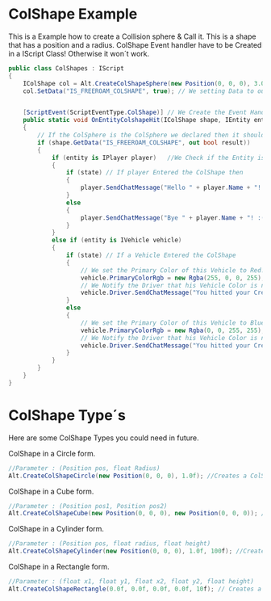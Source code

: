 # ColShape Example
This is a Example how to create a Collision sphere & Call it. This is a shape that has a position and a radius.
ColShape Event handler have to be Created in a IScript Class! Otherwise it won´t work.

```csharp
public class ColShapes : IScript
{
    IColShape col = Alt.CreateColShapeSphere(new Position(0, 0, 0), 3.0f); // We Declare & Create our ColSphere.
    col.SetData("IS_FREEROAM_COLSHAPE", true); // We setting Data to our ColSphere.


    [ScriptEvent(ScriptEventType.ColShape)] // We Create the Event Handler.
    public static void OnEntityColshapeHit(IColShape shape, IEntity entity, bool state)
    {
        // If the ColSphere is the ColSphere we declared then it should do this :
        if (shape.GetData("IS_FREEROAM_COLSHAPE", out bool result)) 
        {
            if (entity is IPlayer player)   //We Check if the Entity is the player.
            {
                if (state) // If player Entered the ColShape then 
                {
                    player.SendChatMessage("Hello " + player.Name + "! Welcome to your ColShape :)");
                }
                else
                {
                    player.SendChatMessage("Bye " + player.Name + "! :(");
                }
            }
            else if (entity is IVehicle vehicle)
            {
                if (state) // If a Vehicle Entered the ColShape
                {
                    // We set the Primary Color of this Vehicle to Red.
                    vehicle.PrimaryColorRgb = new Rgba(255, 0, 0, 255);
                    // We Notify the Driver that his Vehicle Color is now Red.
                    vehicle.Driver.SendChatMessage("You hitted your Created ColShape! Now your Car is Red hehe :>"); 
                }
                else
                {
                    // We set the Primary Color of this Vehicle to Blue.
                    vehicle.PrimaryColorRgb = new Rgba(0, 0, 255, 255);
                    // We Notify the Driver that his Vehicle Color is now Blue.
                    vehicle.Driver.SendChatMessage("You hitted your Created ColShape! Now your Car is Red hehe :>");
                }
            }
        }
    }
}
```

# ColShape Type´s
Here are some ColShape Types you could need in future.


ColShape in a Circle form.
```csharp
//Parameter : (Position pos, float Radius)
Alt.CreateColShapeCircle(new Position(0, 0, 0), 1.0f); //Creates a ColShape in a form of a Circle.
```

ColShape in a Cube form.
```csharp
//Parameter : (Position pos1, Position pos2)
Alt.CreateColShapeCube(new Position(0, 0, 0), new Position(0, 0, 0)); // Creates a ColShape in a form of a Cube.
```

ColShape in a Cylinder form.
```csharp
//Parameter : (Position pos, float radius, float height)
Alt.CreateColShapeCylinder(new Position(0, 0, 0), 1.0f, 100f); //Creates a ColShape in a form of a Cylinder.
```

ColShape in a Rectangle form.
```csharp
//Parameter : (float x1, float y1, float x2, float y2, float height)
Alt.CreateColShapeRectangle(0.0f, 0.0f, 0.0f, 0.0f, 10f); // Creates a ColShape in a form of a Rectangle.
```
